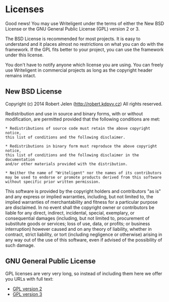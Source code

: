 Licenses
========

Good news! You may use Writeligent under the terms of either
the New BSD License or the GNU General Public License (GPL) version 2 or 3.

The BSD License is recommended for most projects. It is easy to understand and it
places almost no restrictions on what you can do with the framework. If the GPL
fits better to your project, you can use the framework under this license.

You don't have to notify anyone which license you are using. You can freely
use Writeligent in commercial projects as long as the copyright header
remains intact.



New BSD License
---------------

Copyright (c) 2014 Robert Jelen (http://robert.kdpvv.cz)
All rights reserved.

Redistribution and use in source and binary forms, with or without modification,
are permitted provided that the following conditions are met:

	* Redistributions of source code must retain the above copyright notice,
	this list of conditions and the following disclaimer.

	* Redistributions in binary form must reproduce the above copyright notice,
	this list of conditions and the following disclaimer in the documentation
	and/or other materials provided with the distribution.

	* Neither the name of "Writeligent" nor the names of its contributors
	may be used to endorse or promote products derived from this software
	without specific prior written permission.

This software is provided by the copyright holders and contributors "as is" and
any express or implied warranties, including, but not limited to, the implied
warranties of merchantability and fitness for a particular purpose are
disclaimed. In no event shall the copyright owner or contributors be liable for
any direct, indirect, incidental, special, exemplary, or consequential damages
(including, but not limited to, procurement of substitute goods or services;
loss of use, data, or profits; or business interruption) however caused and on
any theory of liability, whether in contract, strict liability, or tort
(including negligence or otherwise) arising in any way out of the use of this
software, even if advised of the possibility of such damage.



GNU General Public License
--------------------------

GPL licenses are very very long, so instead of including them here we offer
you URLs with full text:

- [GPL version 2](http://www.gnu.org/licenses/gpl-2.0.html)
- [GPL version 3](http://www.gnu.org/licenses/gpl-3.0.html)
